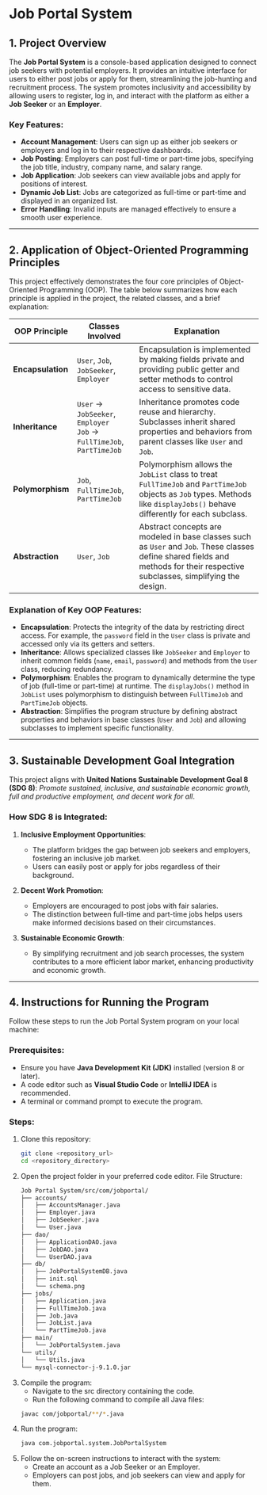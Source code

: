 # Job Portal System

## 1. Project Overview
The **Job Portal System** is a console-based application designed to connect job seekers with potential employers. It provides an intuitive interface for users to either post jobs or apply for them, streamlining the job-hunting and recruitment process. The system promotes inclusivity and accessibility by allowing users to register, log in, and interact with the platform as either a **Job Seeker** or an **Employer**.

### Key Features:
- **Account Management**: Users can sign up as either job seekers or employers and log in to their respective dashboards.
- **Job Posting**: Employers can post full-time or part-time jobs, specifying the job title, industry, company name, and salary range.
- **Job Application**: Job seekers can view available jobs and apply for positions of interest.
- **Dynamic Job List**: Jobs are categorized as full-time or part-time and displayed in an organized list.
- **Error Handling**: Invalid inputs are managed effectively to ensure a smooth user experience.

---

## 2. Application of Object-Oriented Programming Principles

This project effectively demonstrates the four core principles of Object-Oriented Programming (OOP). The table below summarizes how each principle is applied in the project, the related classes, and a brief explanation:

| **OOP Principle** | **Classes Involved**                      | **Explanation**                                                                                                                                     |
|--------------------|-------------------------------------------|-----------------------------------------------------------------------------------------------------------------------------------------------------|
| **Encapsulation** | `User`, `Job`, `JobSeeker`, `Employer`    | Encapsulation is implemented by making fields private and providing public getter and setter methods to control access to sensitive data.           |
| **Inheritance**    | `User` → `JobSeeker`, `Employer` <br> `Job` → `FullTimeJob`, `PartTimeJob` | Inheritance promotes code reuse and hierarchy. Subclasses inherit shared properties and behaviors from parent classes like `User` and `Job`.         |
| **Polymorphism**   | `Job`, `FullTimeJob`, `PartTimeJob`       | Polymorphism allows the `JobList` class to treat `FullTimeJob` and `PartTimeJob` objects as `Job` types. Methods like `displayJobs()` behave differently for each subclass. |
| **Abstraction**    | `User`, `Job`                            | Abstract concepts are modeled in base classes such as `User` and `Job`. These classes define shared fields and methods for their respective subclasses, simplifying the design. |

### Explanation of Key OOP Features:
- **Encapsulation**: Protects the integrity of the data by restricting direct access. For example, the `password` field in the `User` class is private and accessed only via its getters and setters.
- **Inheritance**: Allows specialized classes like `JobSeeker` and `Employer` to inherit common fields (`name`, `email`, `password`) and methods from the `User` class, reducing redundancy.
- **Polymorphism**: Enables the program to dynamically determine the type of job (full-time or part-time) at runtime. The `displayJobs()` method in `JobList` uses polymorphism to distinguish between `FullTimeJob` and `PartTimeJob` objects.
- **Abstraction**: Simplifies the program structure by defining abstract properties and behaviors in base classes (`User` and `Job`) and allowing subclasses to implement specific functionality.

---

## 3. Sustainable Development Goal Integration
This project aligns with **United Nations Sustainable Development Goal 8 (SDG 8)**: *Promote sustained, inclusive, and sustainable economic growth, full and productive employment, and decent work for all*.

### How SDG 8 is Integrated:
1. **Inclusive Employment Opportunities**: 
   - The platform bridges the gap between job seekers and employers, fostering an inclusive job market.
   - Users can easily post or apply for jobs regardless of their background.

2. **Decent Work Promotion**:
   - Employers are encouraged to post jobs with fair salaries.
   - The distinction between full-time and part-time jobs helps users make informed decisions based on their circumstances.

3. **Sustainable Economic Growth**:
   - By simplifying recruitment and job search processes, the system contributes to a more efficient labor market, enhancing productivity and economic growth.

---

## 4. Instructions for Running the Program
Follow these steps to run the Job Portal System program on your local machine:

### Prerequisites:
- Ensure you have **Java Development Kit (JDK)** installed (version 8 or later).
- A code editor such as **Visual Studio Code** or **IntelliJ IDEA** is recommended.
- A terminal or command prompt to execute the program.

### Steps:
1. Clone this repository:
   ```bash
   git clone <repository_url>
   cd <repository_directory>

2. Open the project folder in your preferred code editor.
   File Structure:
   ```bash
   Job Portal System/src/com/jobportal/
   ├── accounts/
   │   ├── AccountsManager.java
   │   ├── Employer.java
   │   ├── JobSeeker.java
   │   └── User.java
   ├── dao/
   │   ├── ApplicationDAO.java
   │   ├── JobDAO.java
   │   └── UserDAO.java
   ├── db/
   │   ├── JobPortalSystemDB.java
   │   ├── init.sql
   │   └── schema.png
   ├── jobs/
   │   ├── Application.java
   │   ├── FullTimeJob.java
   │   ├── Job.java
   │   ├── JobList.java
   │   └── PartTimeJob.java
   ├── main/
   │   └── JobPortalSystem.java
   └── utils/
   │   └── Utils.java
   └── mysql-connector-j-9.1.0.jar
   
3. Compile the program:
   - Navigate to the src directory containing the code.
   - Run the following command to compile all Java files:
   ```bash
   javac com/jobportal/**/*.java

4. Run the program:
   ```bash
   java com.jobportal.system.JobPortalSystem

5. Follow the on-screen instructions to interact with the system:
   - Create an account as a Job Seeker or an Employer.
   - Employers can post jobs, and job seekers can view and apply for them.
  
  
